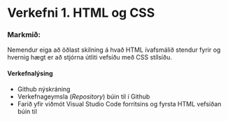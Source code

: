 # Verkefni 1. HTML og CSS

### Markmið:
Nemendur eiga að öðlast skilning á hvað HTML ívafsmálið stendur fyrir og hvernig hægt er að stjórna útliti vefsíðu með CSS stílsíðu.

#### Verkefnalýsing

* Github nýskráning
* Verkefnageymsla (_Repository_) búin til í Github
* Farið yfir viðmót Visual Studio Code forritsins og fyrsta HTML vefsíðan búin til 

